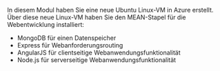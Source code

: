 In diesem Modul haben Sie eine neue Ubuntu Linux-VM in Azure erstellt. Über diese neue Linux-VM haben Sie den MEAN-Stapel für die Webentwicklung installiert:

- MongoDB für einen Datenspeicher
- Express für Webanforderungsrouting
- AngularJS für clientseitige Webanwendungsfunktionalität
- Node.js für serverseitige Webanwendungsfunktionalität
